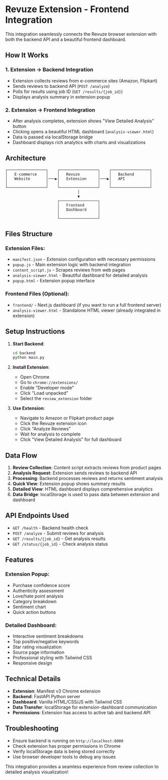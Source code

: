 # Revuze Extension - Frontend Integration

This integration seamlessly connects the Revuze browser extension with both the backend API and a beautiful frontend dashboard.

## How It Works

### 1. Extension → Backend Integration
- Extension collects reviews from e-commerce sites (Amazon, Flipkart)
- Sends reviews to backend API (`POST /analyze`)
- Polls for results using job ID (`GET /results/{job_id}`)
- Displays analysis summary in extension popup

### 2. Extension → Frontend Integration
- After analysis completes, extension shows "View Detailed Analysis" button
- Clicking opens a beautiful HTML dashboard (`analysis-viewer.html`)
- Data is passed via localStorage bridge
- Dashboard displays rich analytics with charts and visualizations

## Architecture

```
┌─────────────────┐    ┌─────────────────┐    ┌─────────────────┐
│   E-commerce    │    │   Revuze        │    │   Backend       │
│   Website       │───▶│   Extension     │───▶│   API           │
│                 │    │                 │    │                 │
└─────────────────┘    └─────────────────┘    └─────────────────┘
                                │
                                ▼
                       ┌─────────────────┐
                       │   Frontend      │
                       │   Dashboard     │
                       │                 │
                       └─────────────────┘
```

## Files Structure

### Extension Files:
- `manifest.json` - Extension configuration with necessary permissions
- `popup.js` - Main extension logic with backend integration
- `content_script.js` - Scrapes reviews from web pages
- `analysis-viewer.html` - Beautiful dashboard for detailed analysis
- `popup.html` - Extension popup interface

### Frontend Files (Optional):
- `frontend/` - Next.js dashboard (if you want to run a full frontend server)
- `analysis-viewer.html` - Standalone HTML viewer (already integrated in extension)

## Setup Instructions

1. **Start Backend**:
   ```bash
   cd backend
   python main.py
   ```

2. **Install Extension**:
   - Open Chrome
   - Go to `chrome://extensions/`
   - Enable "Developer mode"
   - Click "Load unpacked"
   - Select the `review_extension` folder

3. **Use Extension**:
   - Navigate to Amazon or Flipkart product page
   - Click the Revuze extension icon
   - Click "Analyze Reviews"
   - Wait for analysis to complete
   - Click "View Detailed Analysis" for full dashboard

## Data Flow

1. **Review Collection**: Content script extracts reviews from product pages
2. **Analysis Request**: Extension sends reviews to backend API
3. **Processing**: Backend processes reviews and returns sentiment analysis
4. **Quick View**: Extension popup shows summary results
5. **Detailed View**: HTML dashboard displays comprehensive analytics
6. **Data Bridge**: localStorage is used to pass data between extension and dashboard

## API Endpoints Used

- `GET /health` - Backend health check
- `POST /analyze` - Submit reviews for analysis
- `GET /results/{job_id}` - Get analysis results
- `GET /status/{job_id}` - Check analysis status

## Features

### Extension Popup:
- Purchase confidence score
- Authenticity assessment  
- Love/hate point analysis
- Category breakdown
- Sentiment chart
- Quick action buttons

### Detailed Dashboard:
- Interactive sentiment breakdowns
- Top positive/negative keywords
- Star rating visualization
- Source page information
- Professional styling with Tailwind CSS
- Responsive design

## Technical Details

- **Extension**: Manifest v3 Chrome extension
- **Backend**: FastAPI Python server
- **Dashboard**: Vanilla HTML/CSS/JS with Tailwind CSS
- **Data Transfer**: localStorage for extension-dashboard communication
- **Permissions**: Extension has access to active tab and backend API

## Troubleshooting

- Ensure backend is running on `http://localhost:8000`
- Check extension has proper permissions in Chrome
- Verify localStorage data is being stored correctly
- Use browser developer tools to debug any issues

This integration provides a seamless experience from review collection to detailed analysis visualization!